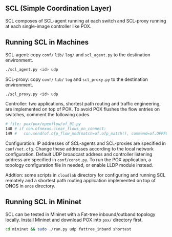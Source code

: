 ## SCL (Simple Coordination Layer)

SCL composes of SCL-agent running at each switch and SCL-proxy running at each single-image controller like POX.

## Running SCL in Machines

SCL-agent: copy `conf/` `lib/` `log/` and `scl_agent.py` to the destination environment.

``` Bash
./scl_agent.py <id> udp
```

SCL-proxy: copy `conf/` `lib/` `log` and `scl_proxy.py` to the destination environment.

``` Bash
./scl_proxy.py <id> udp
```

Controller: two applications, shortest path routing and traffic engineering, are implemented on top of POX. To avoid POX flushes the flow entries on switches, comment the following codes.
``` Bash
# file: pox/pox/openflow/of_01.py
148 # if con.ofnexus.clear_flows_on_connect:
149 #   con.send(of.ofp_flow_mod(match=of.ofp_match(), command=of.OFPFC_DELETE))
```

Configuration: IP addresses of SCL-agents and SCL-proxies are specified in `conf/net.cfg`. Change these addresses according to the local network configuration. Default UDP broadcast address and controller listening address are specified in `conf/const.py`. To run the POX application, a topology configuration file in needed, or enable LLDP module instead.

Addtion: some scripts in `cloudlab` directory for configuring and running SCL remotely and a shortest path routing application implemented on top of ONOS in `onos` directory.

## Running SCL in Mininet

SCL can be tested in Mininet with a Fat-tree inbound/outband topology locally. Install Mininet and download POX into `pox/` directory first.

``` Bash
cd mininet && sudo ./run.py udp fattree_inband shortest
```
